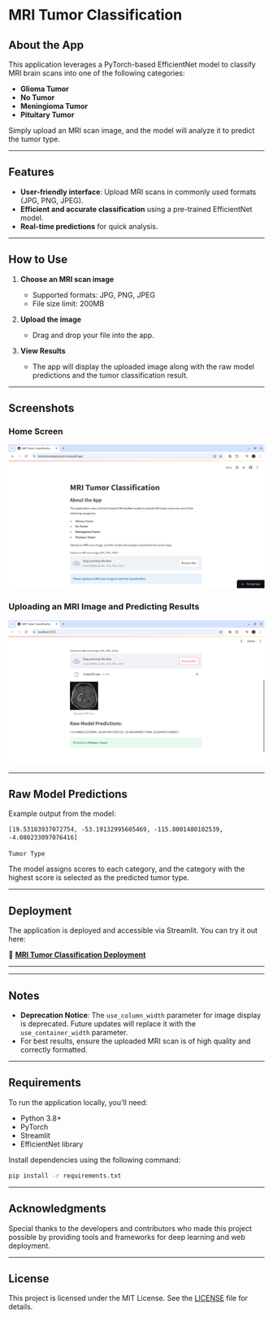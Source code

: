 # MRI Tumor Classification

## About the App
This application leverages a PyTorch-based EfficientNet model to classify MRI brain scans into one of the following categories:

- **Glioma Tumor**
- **No Tumor**
- **Meningioma Tumor**
- **Pituitary Tumor**

Simply upload an MRI scan image, and the model will analyze it to predict the tumor type.

---

## Features
- **User-friendly interface**: Upload MRI scans in commonly used formats (JPG, PNG, JPEG).
- **Efficient and accurate classification** using a pre-trained EfficientNet model.
- **Real-time predictions** for quick analysis.

---

## How to Use
1. **Choose an MRI scan image**
   - Supported formats: JPG, PNG, JPEG
   - File size limit: 200MB

2. **Upload the image**
   - Drag and drop your file into the app.

3. **View Results**
   - The app will display the uploaded image along with the raw model predictions and the tumor classification result.

---

## Screenshots
### Home Screen
![Home Screen](images/image1.png)

### Uploading an MRI Image and Predicting Results
![Uploading Image](images/image2.png)

---

## Raw Model Predictions
Example output from the model:
```text
[19.53183937072754, -53.19132995605469, -115.8001480102539, -4.080233097076416]

Tumor Type
```

The model assigns scores to each category, and the category with the highest score is selected as the predicted tumor type.

---

## Deployment
The application is deployed and accessible via Streamlit. You can try it out here:

🔗 **[MRI Tumor Classification Deployment](https://braintumordeployment.streamlit.app/)**

---
---

## Notes
- **Deprecation Notice**: The `use_column_width` parameter for image display is deprecated. Future updates will replace it with the `use_container_width` parameter.
- For best results, ensure the uploaded MRI scan is of high quality and correctly formatted.

---

## Requirements
To run the application locally, you'll need:
- Python 3.8+
- PyTorch
- Streamlit
- EfficientNet library

Install dependencies using the following command:
```bash
pip install -r requirements.txt
```

---

## Acknowledgments
Special thanks to the developers and contributors who made this project possible by providing tools and frameworks for deep learning and web deployment.

---

## License
This project is licensed under the MIT License. See the [LICENSE](LICENSE) file for details.
